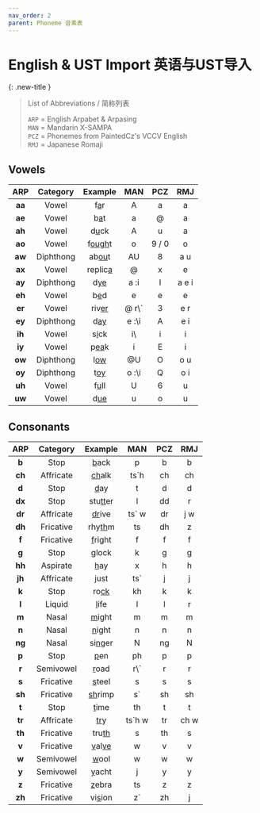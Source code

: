 ```yaml
---
nav_order: 2
parent: Phoneme 音素表
---
```


# English & UST Import 英语与UST导入
{: .new-title }
> List of Abbreviations / 简称列表
>
> `ARP` = English Arpabet & Arpasing  
> `MAN` = Mandarin X-SAMPA  
> `PCZ` = Phonemes from PaintedCz's VCCV English  
> `RMJ` = Japanese Romaji  

## Vowels

|ARP|Category|Example|MAN|PCZ|RMJ|
|:----:|:----:|:----:|:----:|:----:|:----:|
|**aa**|Vowel|f<u>a</u>r|A|a|a|
|**ae**|Vowel|b<u>a</u>t|a|@|a|
|**ah**|Vowel|d<u>u</u>ck|A|u|a|
|**ao**|Vowel|f<u>ough</u>t|o|9 / 0|o|
|**aw**|Diphthong|ab<u>ou</u>t|AU|8|a u|
|**ax**|Vowel|replic<u>a</u>|@|x|e|
|**ay**|Diphthong|d<u>ye</u>|a :i|I|a e i|
|**eh**|Vowel|b<u>e</u>d|e|e|e|
|**er**|Vowel|riv<u>er</u>|@ r\\`|3|e r|
|**ey**|Diphthong|d<u>ay</u>|e :\\i|A|e i|
|**ih**|Vowel|s<u>i</u>ck|i\\ |i|i|
|**iy**|Vowel|p<u>ea</u>k|i|E|i|
|**ow**|Diphthong|l<u>ow</u>|@U|O|o u|
|**oy**|Diphthong|t<u>oy</u>|o :\\i|Q|o i|
|**uh**|Vowel|f<u>u</u>ll|U|6|u|
|**uw**|Vowel|d<u>ue</u>|u|o|u|  

## Consonants


|ARP|Category|Example|MAN|PCZ|RMJ|
|:----:|:----:|:----:|:----:|:----:|:----:|
|**b**|Stop|<u>b</u>ack|p|b|b|
|**ch**|Affricate|<u>ch</u>alk|ts`h|ch|ch|
|**d**|Stop|<u>d</u>ay|t|d|d|
|**dx**|Stop|stu<u>tt</u>er|l|dd|r|
|**dr**|Affricate|<u>dr</u>ive|ts` w|dr|j w|
|**dh**|Fricative|rhy<u>th</u>m|ts|dh|z|
|**f**|Fricative|<u>f</u>right|f|f|f|
|**g**|Stop|<u>g</u>lock|k|g|g|
|**hh**|Aspirate|<u>h</u>ay|x|h|h|
|**jh**|Affricate|<u>j</u>ust|ts`|j|j|
|**k**|Stop|ro<u>ck</u>|kh|k|k|
|**l**|Liquid|<u>l</u>ife|l|l|r|
|**m**|Nasal|<u>m</u>ight|m|m|m|
|**n**|Nasal|<u>n</u>ight|n|n|n|
|**ng**|Nasal|si<u>ng</u>er|N|ng|N|
|**p**|Stop|<u>p</u>en|ph|p|p|
|**r**|Semivowel|<u>r</u>oad|r\\`|r|r|
|**s**|Fricative|<u>s</u>teel|s|s|s|
|**sh**|Fricative|<u>sh</u>rimp|s`|sh|sh|
|**t**|Stop|<u>t</u>ime|th|t|t|
|**tr**|Affricate|<u>tr</u>y|ts`h w|tr|ch w|
|**th**|Fricative|tru<u>th</u>|s|th|s|
|**v**|Fricative|<u>v</u>al<u>ve</u>|w|v|v|
|**w**|Semivowel|<u>w</u>ool|w|w|w|
|**y**|Semivowel|<u>y</u>acht|j|y|y|
|**z**|Fricative|<u>z</u>ebra|ts|z|z|
|**zh**|Fricative|vi<u>s</u>ion|z`|zh|j|